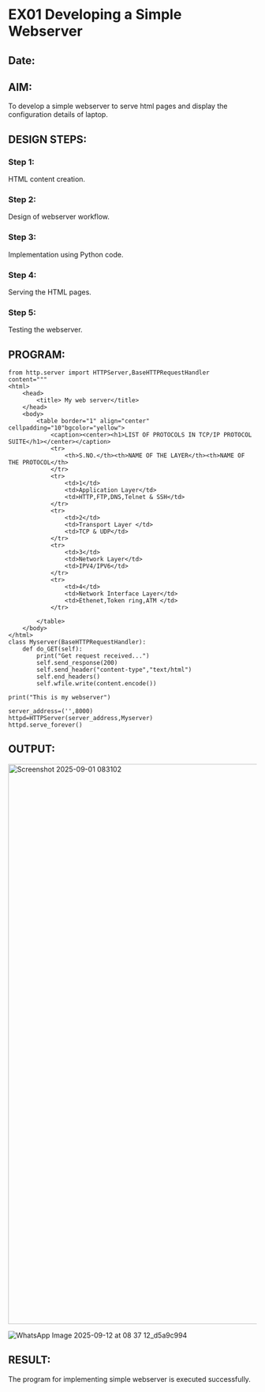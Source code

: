 # EX01 Developing a Simple Webserver
## Date:

## AIM:
To develop a simple webserver to serve html pages and display the configuration details of laptop.

## DESIGN STEPS:
### Step 1: 
HTML content creation.

### Step 2:
Design of webserver workflow.

### Step 3:
Implementation using Python code.

### Step 4:
Serving the HTML pages.

### Step 5:
Testing the webserver.

## PROGRAM:
```
from http.server import HTTPServer,BaseHTTPRequestHandler
content="""
<html>
    <head>
        <title> My web server</title>
    </head>
    <body>
        <table border="1" align="center" cellpadding="10"bgcolor="yellow">
            <caption><center><h1>LIST OF PROTOCOLS IN TCP/IP PROTOCOL SUITE</h1></center></caption>
            <tr>
                <th>S.NO.</th><th>NAME OF THE LAYER</th><th>NAME OF THE PROTOCOL</th>
            </tr>
            <tr>
                <td>1</td>
                <td>Application Layer</td>
                <td>HTTP,FTP,DNS,Telnet & SSH</td>
            </tr>
            <tr>
                <td>2</td>
                <td>Transport Layer </td>
                <td>TCP & UDP</td>
            </tr>
            <tr>
                <td>3</td>
                <td>Network Layer</td>
                <td>IPV4/IPV6</td>
            </tr>
            <tr>
                <td>4</td>
                <td>Network Interface Layer</td>
                <td>Ethenet,Token ring,ATM </td>
            </tr>

        </table>
    </body>
</html>
class Myserver(BaseHTTPRequestHandler):
    def do_GET(self):
        print("Get request received...")
        self.send_response(200)
        self.send_header("content-type","text/html")
        self.end_headers()
        self.wfile.write(content.encode())

print("This is my webserver")

server_address=('',8000)
httpd=HTTPServer(server_address,Myserver)
httpd.serve_forever()
```
## OUTPUT:
<img width="1907" height="1135" alt="Screenshot 2025-09-01 083102" src="https://github.com/user-attachments/assets/af666a39-cfb1-4f12-84ef-581d015e317a" />

![WhatsApp Image 2025-09-12 at 08 37 12_d5a9c994](https://github.com/user-attachments/assets/556fbf7a-03a4-4e69-a952-8af6190f0b85)




## RESULT:
The program for implementing simple webserver is executed successfully.
